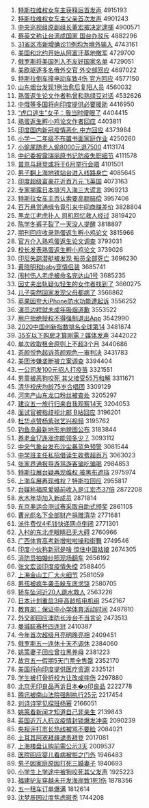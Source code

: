1. [特斯拉维权女车主获释后首发声](http://www.baidu.com/baidu?cl=3&tn=SE_baiduhomet8_jmjb7mjw&rsv_dl=fyb_top&fr=top1000&wd=%CC%D8%CB%B9%C0%AD%CE%AC%C8%A8%C5%AE%B3%B5%D6%F7%BB%F1%CA%CD%BA%F3%CA%D7%B7%A2%C9%F9) 4915193
1. [特斯拉维权女车主父亲首次发声](http://www.baidu.com/baidu?cl=3&tn=SE_baiduhomet8_jmjb7mjw&rsv_dl=fyb_top&fr=top1000&wd=%CC%D8%CB%B9%C0%AD%CE%AC%C8%A8%C5%AE%B3%B5%D6%F7%B8%B8%C7%D7%CA%D7%B4%CE%B7%A2%C9%F9) 4901243
1. [中央巡视组原副组长董宏被决定逮捕](http://www.baidu.com/baidu?cl=3&tn=SE_baiduhomet8_jmjb7mjw&rsv_dl=fyb_top&fr=top1000&wd=%D6%D0%D1%EB%D1%B2%CA%D3%D7%E9%D4%AD%B8%B1%D7%E9%B3%A4%B6%AD%BA%EA%B1%BB%BE%F6%B6%A8%B4%FE%B2%B6) 4900571
1. [蔡英文称让台湾成国家 国台办驳斥](http://www.baidu.com/baidu?cl=3&tn=SE_baiduhomet8_jmjb7mjw&rsv_dl=fyb_top&fr=top1000&wd=%B2%CC%D3%A2%CE%C4%B3%C6%C8%C3%CC%A8%CD%E5%B3%C9%B9%FA%BC%D2%20%B9%FA%CC%A8%B0%EC%B2%B5%B3%E2) 4882296
1. [31省区市新增确诊11例均为境外输入](http://www.baidu.com/baidu?cl=3&tn=SE_baiduhomet8_jmjb7mjw&rsv_dl=fyb_top&fr=top1000&wd=31%CA%A1%C7%F8%CA%D0%D0%C2%D4%F6%C8%B7%D5%EF11%C0%FD%BE%F9%CE%AA%BE%B3%CD%E2%CA%E4%C8%EB) 4743161
1. [美国和北约开始从阿富汗基地撤军](http://www.baidu.com/baidu?cl=3&tn=SE_baiduhomet8_jmjb7mjw&rsv_dl=fyb_top&fr=top1000&wd=%C3%C0%B9%FA%BA%CD%B1%B1%D4%BC%BF%AA%CA%BC%B4%D3%B0%A2%B8%BB%BA%B9%BB%F9%B5%D8%B3%B7%BE%FC) 4729700
1. [俄罗斯将美国列入不友好国家名单](http://www.baidu.com/baidu?cl=3&tn=SE_baiduhomet8_jmjb7mjw&rsv_dl=fyb_top&fr=top1000&wd=%B6%ED%C2%DE%CB%B9%BD%AB%C3%C0%B9%FA%C1%D0%C8%EB%B2%BB%D3%D1%BA%C3%B9%FA%BC%D2%C3%FB%B5%A5) 4729051
1. [美欧驱逐多名俄外交官 外交部回应](http://www.baidu.com/baidu?cl=3&tn=SE_baiduhomet8_jmjb7mjw&rsv_dl=fyb_top&fr=top1000&wd=%C3%C0%C5%B7%C7%FD%D6%F0%B6%E0%C3%FB%B6%ED%CD%E2%BD%BB%B9%D9%20%CD%E2%BD%BB%B2%BF%BB%D8%D3%A6) 4697022
1. [特斯拉倒车撞电动车致4伤 官方回应](http://www.baidu.com/baidu?cl=3&tn=SE_baiduhomet8_jmjb7mjw&rsv_dl=fyb_top&fr=top1000&wd=%CC%D8%CB%B9%C0%AD%B5%B9%B3%B5%D7%B2%B5%E7%B6%AF%B3%B5%D6%C24%C9%CB%20%B9%D9%B7%BD%BB%D8%D3%A6) 4577150
1. [山东烟台发现1例治愈后复阳人员](http://www.baidu.com/baidu?cl=3&tn=SE_baiduhomet8_jmjb7mjw&rsv_dl=fyb_top&fr=top1000&wd=%C9%BD%B6%AB%D1%CC%CC%A8%B7%A2%CF%D61%C0%FD%D6%CE%D3%FA%BA%F3%B8%B4%D1%F4%C8%CB%D4%B1) 4560032
1. [熟蛋返生论文作者称曾和熟绿豆对话](http://www.baidu.com/baidu?cl=3&tn=SE_baiduhomet8_jmjb7mjw&rsv_dl=fyb_top&fr=top1000&wd=%CA%EC%B5%B0%B7%B5%C9%FA%C2%DB%CE%C4%D7%F7%D5%DF%B3%C6%D4%F8%BA%CD%CA%EC%C2%CC%B6%B9%B6%D4%BB%B0) 4532626
1. [中俄等多国将向印度提供必要援助](http://www.baidu.com/baidu?cl=3&tn=SE_baiduhomet8_jmjb7mjw&rsv_dl=fyb_top&fr=top1000&wd=%D6%D0%B6%ED%B5%C8%B6%E0%B9%FA%BD%AB%CF%F2%D3%A1%B6%C8%CC%E1%B9%A9%B1%D8%D2%AA%D4%AE%D6%FA) 4416950
1. [“虎口逃生”女子：我当时傻眼了](http://www.baidu.com/baidu?cl=3&tn=SE_baiduhomet8_jmjb7mjw&rsv_dl=fyb_top&fr=top1000&wd=%A1%B0%BB%A2%BF%DA%CC%D3%C9%FA%A1%B1%C5%AE%D7%D3%A3%BA%CE%D2%B5%B1%CA%B1%C9%B5%D1%DB%C1%CB) 4404415
1. [熟蛋返生孵小鸡论文作者回应](http://www.baidu.com/baidu?cl=3&tn=SE_baiduhomet8_jmjb7mjw&rsv_dl=fyb_top&fr=top1000&wd=%CA%EC%B5%B0%B7%B5%C9%FA%B7%F5%D0%A1%BC%A6%C2%DB%CE%C4%D7%F7%D5%DF%BB%D8%D3%A6) 4403811
1. [印度国内新冠疫情恶化 中方回应](http://www.baidu.com/baidu?cl=3&tn=SE_baiduhomet8_jmjb7mjw&rsv_dl=fyb_top&fr=top1000&wd=%D3%A1%B6%C8%B9%FA%C4%DA%D0%C2%B9%DA%D2%DF%C7%E9%B6%F1%BB%AF%20%D6%D0%B7%BD%BB%D8%D3%A6) 4373984
1. [小学一二年级不布置书面家庭作业](http://www.baidu.com/baidu?cl=3&tn=SE_baiduhomet8_jmjb7mjw&rsv_dl=fyb_top&fr=top1000&wd=%D0%A1%D1%A7%D2%BB%B6%FE%C4%EA%BC%B6%B2%BB%B2%BC%D6%C3%CA%E9%C3%E6%BC%D2%CD%A5%D7%F7%D2%B5) 4250260
1. [小偷尾随老人偷8000元退7500](http://www.baidu.com/baidu?cl=3&tn=SE_baiduhomet8_jmjb7mjw&rsv_dl=fyb_top&fr=top1000&wd=%D0%A1%CD%B5%CE%B2%CB%E6%C0%CF%C8%CB%CD%B58000%D4%AA%CD%CB7500) 4113174
1. [中纪委披露瑞丽原书记防疫失职细节](http://www.baidu.com/baidu?cl=3&tn=SE_baiduhomet8_jmjb7mjw&rsv_dl=fyb_top&fr=top1000&wd=%D6%D0%BC%CD%CE%AF%C5%FB%C2%B6%C8%F0%C0%F6%D4%AD%CA%E9%BC%C7%B7%C0%D2%DF%CA%A7%D6%B0%CF%B8%BD%DA) 4111578
1. [普京与拜登或将于6月举行会晤](http://www.baidu.com/baidu?cl=3&tn=SE_baiduhomet8_jmjb7mjw&rsv_dl=fyb_top&fr=top1000&wd=%C6%D5%BE%A9%D3%EB%B0%DD%B5%C7%BB%F2%BD%AB%D3%DA6%D4%C2%BE%D9%D0%D0%BB%E1%CE%EE) 4101501
1. [男子翻上海地铁站台进入线路身亡](http://www.baidu.com/baidu?cl=3&tn=SE_baiduhomet8_jmjb7mjw&rsv_dl=fyb_top&fr=top1000&wd=%C4%D0%D7%D3%B7%AD%C9%CF%BA%A3%B5%D8%CC%FA%D5%BE%CC%A8%BD%F8%C8%EB%CF%DF%C2%B7%C9%ED%CD%F6) 4085645
1. [印度超级富豪花近百万元飞英国](http://www.baidu.com/baidu?cl=3&tn=SE_baiduhomet8_jmjb7mjw&rsv_dl=fyb_top&fr=top1000&wd=%D3%A1%B6%C8%B3%AC%BC%B6%B8%BB%BA%C0%BB%A8%BD%FC%B0%D9%CD%F2%D4%AA%B7%C9%D3%A2%B9%FA) 4073163
1. [专家揭露日本排污入海三大谎言](http://www.baidu.com/baidu?cl=3&tn=SE_baiduhomet8_jmjb7mjw&rsv_dl=fyb_top&fr=top1000&wd=%D7%A8%BC%D2%BD%D2%C2%B6%C8%D5%B1%BE%C5%C5%CE%DB%C8%EB%BA%A3%C8%FD%B4%F3%BB%D1%D1%D4) 3969213
1. [特斯拉女车主否认索要高额赔偿](http://www.baidu.com/baidu?cl=3&tn=SE_baiduhomet8_jmjb7mjw&rsv_dl=fyb_top&fr=top1000&wd=%CC%D8%CB%B9%C0%AD%C5%AE%B3%B5%D6%F7%B7%F1%C8%CF%CB%F7%D2%AA%B8%DF%B6%EE%C5%E2%B3%A5) 3957406
1. [百万悬赏通缉令竟引来中间商赚差价](http://www.baidu.com/baidu?cl=3&tn=SE_baiduhomet8_jmjb7mjw&rsv_dl=fyb_top&fr=top1000&wd=%B0%D9%CD%F2%D0%FC%C9%CD%CD%A8%BC%A9%C1%EE%BE%B9%D2%FD%C0%B4%D6%D0%BC%E4%C9%CC%D7%AC%B2%EE%BC%DB) 3828804
1. [黑龙江老虎扑人 司机回忆救人经过](http://www.baidu.com/baidu?cl=3&tn=SE_baiduhomet8_jmjb7mjw&rsv_dl=fyb_top&fr=top1000&wd=%BA%DA%C1%FA%BD%AD%C0%CF%BB%A2%C6%CB%C8%CB%20%CB%BE%BB%FA%BB%D8%D2%E4%BE%C8%C8%CB%BE%AD%B9%FD) 3819420
1. [陈学冬裤子裂了一天没人提醒](http://www.baidu.com/baidu?cl=3&tn=SE_baiduhomet8_jmjb7mjw&rsv_dl=fyb_top&fr=top1000&wd=%B3%C2%D1%A7%B6%AC%BF%E3%D7%D3%C1%D1%C1%CB%D2%BB%CC%EC%C3%BB%C8%CB%CC%E1%D0%D1) 3818897
1. [期刊回应收录熟蛋返生孵小鸡论文](http://www.baidu.com/baidu?cl=3&tn=SE_baiduhomet8_jmjb7mjw&rsv_dl=fyb_top&fr=top1000&wd=%C6%DA%BF%AF%BB%D8%D3%A6%CA%D5%C2%BC%CA%EC%B5%B0%B7%B5%C9%FA%B7%F5%D0%A1%BC%A6%C2%DB%CE%C4) 3815966
1. [官方介入熟鸡蛋返生论文调查](http://www.baidu.com/baidu?cl=3&tn=SE_baiduhomet8_jmjb7mjw&rsv_dl=fyb_top&fr=top1000&wd=%B9%D9%B7%BD%BD%E9%C8%EB%CA%EC%BC%A6%B5%B0%B7%B5%C9%FA%C2%DB%CE%C4%B5%F7%B2%E9) 3793031
1. [校长发表熟蛋返生孵小鸡论文](http://www.baidu.com/baidu?cl=3&tn=SE_baiduhomet8_jmjb7mjw&rsv_dl=fyb_top&fr=top1000&wd=%D0%A3%B3%A4%B7%A2%B1%ED%CA%EC%B5%B0%B7%B5%C9%FA%B7%F5%D0%A1%BC%A6%C2%DB%CE%C4) 3739026
1. [印尼失踪潜艇被发现 船员全部死亡](http://www.baidu.com/baidu?cl=3&tn=SE_baiduhomet8_jmjb7mjw&rsv_dl=fyb_top&fr=top1000&wd=%D3%A1%C4%E1%CA%A7%D7%D9%C7%B1%CD%A7%B1%BB%B7%A2%CF%D6%20%B4%AC%D4%B1%C8%AB%B2%BF%CB%C0%CD%F6) 3696230
1. [黄晓明和baby穿情侣装](http://www.baidu.com/baidu?cl=3&tn=SE_baiduhomet8_jmjb7mjw&rsv_dl=fyb_top&fr=top1000&wd=%BB%C6%CF%FE%C3%F7%BA%CDbaby%B4%A9%C7%E9%C2%C2%D7%B0) 3685741
1. [闯村伤人老虎被命名完达山1号](http://www.baidu.com/baidu?cl=3&tn=SE_baiduhomet8_jmjb7mjw&rsv_dl=fyb_top&fr=top1000&wd=%B4%B3%B4%E5%C9%CB%C8%CB%C0%CF%BB%A2%B1%BB%C3%FC%C3%FB%CD%EA%B4%EF%C9%BD1%BA%C5) 3685235
1. [因丈夫出轨疑似轻生的女作者找到了](http://www.baidu.com/baidu?cl=3&tn=SE_baiduhomet8_jmjb7mjw&rsv_dl=fyb_top&fr=top1000&wd=%D2%F2%D5%C9%B7%F2%B3%F6%B9%EC%D2%C9%CB%C6%C7%E1%C9%FA%B5%C4%C5%AE%D7%F7%D5%DF%D5%D2%B5%BD%C1%CB) 3660275
1. [儿子突然回家发现父母都病了](http://www.baidu.com/baidu?cl=3&tn=SE_baiduhomet8_jmjb7mjw&rsv_dl=fyb_top&fr=top1000&wd=%B6%F9%D7%D3%CD%BB%C8%BB%BB%D8%BC%D2%B7%A2%CF%D6%B8%B8%C4%B8%B6%BC%B2%A1%C1%CB) 3566862
1. [苹果因夸大iPhone防水功能遭起诉](http://www.baidu.com/baidu?cl=3&tn=SE_baiduhomet8_jmjb7mjw&rsv_dl=fyb_top&fr=top1000&wd=%C6%BB%B9%FB%D2%F2%BF%E4%B4%F3iPhone%B7%C0%CB%AE%B9%A6%C4%DC%D4%E2%C6%F0%CB%DF) 3556252
1. [演员边程就未成年吸烟道歉](http://www.baidu.com/baidu?cl=3&tn=SE_baiduhomet8_jmjb7mjw&rsv_dl=fyb_top&fr=top1000&wd=%D1%DD%D4%B1%B1%DF%B3%CC%BE%CD%CE%B4%B3%C9%C4%EA%CE%FC%D1%CC%B5%C0%C7%B8) 3553522
1. [用户拒绝授权不得强制退出App](http://www.baidu.com/baidu?cl=3&tn=SE_baiduhomet8_jmjb7mjw&rsv_dl=fyb_top&fr=top1000&wd=%D3%C3%BB%A7%BE%DC%BE%F8%CA%DA%C8%A8%B2%BB%B5%C3%C7%BF%D6%C6%CD%CB%B3%F6App) 3542990
1. [2020中国创新指数排名全球第14](http://www.baidu.com/baidu?cl=3&tn=SE_baiduhomet8_jmjb7mjw&rsv_dl=fyb_top&fr=top1000&wd=2020%D6%D0%B9%FA%B4%B4%D0%C2%D6%B8%CA%FD%C5%C5%C3%FB%C8%AB%C7%F2%B5%DA14) 3481874
1. [35岁以下购房才算刚需？媒体发声](http://www.baidu.com/baidu?cl=3&tn=SE_baiduhomet8_jmjb7mjw&rsv_dl=fyb_top&fr=top1000&wd=35%CB%EA%D2%D4%CF%C2%B9%BA%B7%BF%B2%C5%CB%E3%B8%D5%D0%E8%A3%BF%C3%BD%CC%E5%B7%A2%C9%F9) 3442022
1. [单次收取租金原则上不超3个月](http://www.baidu.com/baidu?cl=3&tn=SE_baiduhomet8_jmjb7mjw&rsv_dl=fyb_top&fr=top1000&wd=%B5%A5%B4%CE%CA%D5%C8%A1%D7%E2%BD%F0%D4%AD%D4%F2%C9%CF%B2%BB%B3%AC3%B8%F6%D4%C2) 3440686
1. [茶颜悦色起诉茶颜观色一审判决](http://www.baidu.com/baidu?cl=3&tn=SE_baiduhomet8_jmjb7mjw&rsv_dl=fyb_top&fr=top1000&wd=%B2%E8%D1%D5%D4%C3%C9%AB%C6%F0%CB%DF%B2%E8%D1%D5%B9%DB%C9%AB%D2%BB%C9%F3%C5%D0%BE%F6) 3431783
1. [美团涉嫌垄断被立案调查](http://www.baidu.com/baidu?cl=3&tn=SE_baiduhomet8_jmjb7mjw&rsv_dl=fyb_top&fr=top1000&wd=%C3%C0%CD%C5%C9%E6%CF%D3%C2%A2%B6%CF%B1%BB%C1%A2%B0%B8%B5%F7%B2%E9) 3394404
1. [一公司发100元招人打疫苗](http://www.baidu.com/baidu?cl=3&tn=SE_baiduhomet8_jmjb7mjw&rsv_dl=fyb_top&fr=top1000&wd=%D2%BB%B9%AB%CB%BE%B7%A2100%D4%AA%D5%D0%C8%CB%B4%F2%D2%DF%C3%E7) 3321551
1. [男童被恶狗咬死 其父接受55万和解](http://www.baidu.com/baidu?cl=3&tn=SE_baiduhomet8_jmjb7mjw&rsv_dl=fyb_top&fr=top1000&wd=%C4%D0%CD%AF%B1%BB%B6%F1%B9%B7%D2%A7%CB%C0%20%C6%E4%B8%B8%BD%D3%CA%DC55%CD%F2%BA%CD%BD%E2) 3311671
1. [清华校庆均龄75岁合唱团](http://www.baidu.com/baidu?cl=3&tn=SE_baiduhomet8_jmjb7mjw&rsv_dl=fyb_top&fr=top1000&wd=%C7%E5%BB%AA%D0%A3%C7%EC%BE%F9%C1%E475%CB%EA%BA%CF%B3%AA%CD%C5) 3309129
1. [河南产山东龙口粉丝被查处](http://www.baidu.com/baidu?cl=3&tn=SE_baiduhomet8_jmjb7mjw&rsv_dl=fyb_top&fr=top1000&wd=%BA%D3%C4%CF%B2%FA%C9%BD%B6%AB%C1%FA%BF%DA%B7%DB%CB%BF%B1%BB%B2%E9%B4%A6) 3205297
1. [建议五一旅行归来自我观察14天](http://www.baidu.com/baidu?cl=3&tn=SE_baiduhomet8_jmjb7mjw&rsv_dl=fyb_top&fr=top1000&wd=%BD%A8%D2%E9%CE%E5%D2%BB%C2%C3%D0%D0%B9%E9%C0%B4%D7%D4%CE%D2%B9%DB%B2%EC14%CC%EC) 3204053
1. [面试官被指歧视北邮 B站回应](http://www.baidu.com/baidu?cl=3&tn=SE_baiduhomet8_jmjb7mjw&rsv_dl=fyb_top&fr=top1000&wd=%C3%E6%CA%D4%B9%D9%B1%BB%D6%B8%C6%E7%CA%D3%B1%B1%D3%CA%20B%D5%BE%BB%D8%D3%A6) 3196201
1. [杜华点赞杨紫张艺兴视频](http://www.baidu.com/baidu?cl=3&tn=SE_baiduhomet8_jmjb7mjw&rsv_dl=fyb_top&fr=top1000&wd=%B6%C5%BB%AA%B5%E3%D4%DE%D1%EE%D7%CF%D5%C5%D2%D5%D0%CB%CA%D3%C6%B5) 3195762
1. [钓鱼岛最新地形地貌图公布](http://www.baidu.com/baidu?cl=3&tn=SE_baiduhomet8_jmjb7mjw&rsv_dl=fyb_top&fr=top1000&wd=%B5%F6%D3%E3%B5%BA%D7%EE%D0%C2%B5%D8%D0%CE%B5%D8%C3%B2%CD%BC%B9%AB%B2%BC) 3183844
1. [养老金17连涨你能领多少？](http://www.baidu.com/baidu?cl=3&tn=SE_baiduhomet8_jmjb7mjw&rsv_dl=fyb_top&fr=top1000&wd=%D1%F8%C0%CF%BD%F017%C1%AC%D5%C7%C4%E3%C4%DC%C1%EC%B6%E0%C9%D9%A3%BF) 3093112
1. [中央气象台发布沙尘暴蓝色预警](http://www.baidu.com/baidu?cl=3&tn=SE_baiduhomet8_jmjb7mjw&rsv_dl=fyb_top&fr=top1000&wd=%D6%D0%D1%EB%C6%F8%CF%F3%CC%A8%B7%A2%B2%BC%C9%B3%B3%BE%B1%A9%C0%B6%C9%AB%D4%A4%BE%AF) 3081544
1. [中学班主任私招借读生收费超百万](http://www.baidu.com/baidu?cl=3&tn=SE_baiduhomet8_jmjb7mjw&rsv_dl=fyb_top&fr=top1000&wd=%D6%D0%D1%A7%B0%E0%D6%F7%C8%CE%CB%BD%D5%D0%BD%E8%B6%C1%C9%FA%CA%D5%B7%D1%B3%AC%B0%D9%CD%F2) 3063023
1. [张家界通报导游骂游客骗吃骗喝](http://www.baidu.com/baidu?cl=3&tn=SE_baiduhomet8_jmjb7mjw&rsv_dl=fyb_top&fr=top1000&wd=%D5%C5%BC%D2%BD%E7%CD%A8%B1%A8%B5%BC%D3%CE%C2%EE%D3%CE%BF%CD%C6%AD%B3%D4%C6%AD%BA%C8) 2984853
1. [特斯拉展台疑再现维权 被黑布遮挡](http://www.baidu.com/baidu?cl=3&tn=SE_baiduhomet8_jmjb7mjw&rsv_dl=fyb_top&fr=top1000&wd=%CC%D8%CB%B9%C0%AD%D5%B9%CC%A8%D2%C9%D4%D9%CF%D6%CE%AC%C8%A8%20%B1%BB%BA%DA%B2%BC%D5%DA%B5%B2) 2975974
1. [上海车展再现维权？特斯拉回应](http://www.baidu.com/baidu?cl=3&tn=SE_baiduhomet8_jmjb7mjw&rsv_dl=fyb_top&fr=top1000&wd=%C9%CF%BA%A3%B3%B5%D5%B9%D4%D9%CF%D6%CE%AC%C8%A8%A3%BF%CC%D8%CB%B9%C0%AD%BB%D8%D3%A6) 2955817
1. [台媒称福原爱婚前收入是江宏杰37倍](http://www.baidu.com/baidu?cl=3&tn=SE_baiduhomet8_jmjb7mjw&rsv_dl=fyb_top&fr=top1000&wd=%CC%A8%C3%BD%B3%C6%B8%A3%D4%AD%B0%AE%BB%E9%C7%B0%CA%D5%C8%EB%CA%C7%BD%AD%BA%EA%BD%DC37%B1%B6) 2872208
1. [水木年华加入新成员](http://www.baidu.com/baidu?cl=3&tn=SE_baiduhomet8_jmjb7mjw&rsv_dl=fyb_top&fr=top1000&wd=%CB%AE%C4%BE%C4%EA%BB%AA%BC%D3%C8%EB%D0%C2%B3%C9%D4%B1) 2871814
1. [东京奥运会测试赛采取自助式颁奖](http://www.baidu.com/baidu?cl=3&tn=SE_baiduhomet8_jmjb7mjw&rsv_dl=fyb_top&fr=top1000&wd=%B6%AB%BE%A9%B0%C2%D4%CB%BB%E1%B2%E2%CA%D4%C8%FC%B2%C9%C8%A1%D7%D4%D6%FA%CA%BD%B0%E4%BD%B1) 2861105
1. [曹光彪名下全部财产捐赠清华](http://www.baidu.com/baidu?cl=3&tn=SE_baiduhomet8_jmjb7mjw&rsv_dl=fyb_top&fr=top1000&wd=%B2%DC%B9%E2%B1%EB%C3%FB%CF%C2%C8%AB%B2%BF%B2%C6%B2%FA%BE%E8%D4%F9%C7%E5%BB%AA) 2771681
1. [派件费仅4毛钱快递网点倒闭](http://www.baidu.com/baidu?cl=3&tn=SE_baiduhomet8_jmjb7mjw&rsv_dl=fyb_top&fr=top1000&wd=%C5%C9%BC%FE%B7%D1%BD%F64%C3%AB%C7%AE%BF%EC%B5%DD%CD%F8%B5%E3%B5%B9%B1%D5) 2771301
1. [入村的东北虎眼睛已无大碍](http://www.baidu.com/baidu?cl=3&tn=SE_baiduhomet8_jmjb7mjw&rsv_dl=fyb_top&fr=top1000&wd=%C8%EB%B4%E5%B5%C4%B6%AB%B1%B1%BB%A2%D1%DB%BE%A6%D2%D1%CE%DE%B4%F3%B0%AD) 2760966
1. [广西体育高考新增啦啦操和街舞](http://www.baidu.com/baidu?cl=3&tn=SE_baiduhomet8_jmjb7mjw&rsv_dl=fyb_top&fr=top1000&wd=%B9%E3%CE%F7%CC%E5%D3%FD%B8%DF%BF%BC%D0%C2%D4%F6%C0%B2%C0%B2%B2%D9%BA%CD%BD%D6%CE%E8) 2749546
1. [印度小伙称新冠是啥 惊住中国姑娘](http://www.baidu.com/baidu?cl=3&tn=SE_baiduhomet8_jmjb7mjw&rsv_dl=fyb_top&fr=top1000&wd=%D3%A1%B6%C8%D0%A1%BB%EF%B3%C6%D0%C2%B9%DA%CA%C7%C9%B6%20%BE%AA%D7%A1%D6%D0%B9%FA%B9%C3%C4%EF) 2674305
1. [消防员拍婚纱照现场翻车](http://www.baidu.com/baidu?cl=3&tn=SE_baiduhomet8_jmjb7mjw&rsv_dl=fyb_top&fr=top1000&wd=%CF%FB%B7%C0%D4%B1%C5%C4%BB%E9%C9%B4%D5%D5%CF%D6%B3%A1%B7%AD%B3%B5) 2656192
1. [张文宏谈印度疫情失控](http://www.baidu.com/baidu?cl=3&tn=SE_baiduhomet8_jmjb7mjw&rsv_dl=fyb_top&fr=top1000&wd=%D5%C5%CE%C4%BA%EA%CC%B8%D3%A1%B6%C8%D2%DF%C7%E9%CA%A7%BF%D8) 2588405
1. [上海金山工厂大火细节](http://www.baidu.com/baidu?cl=3&tn=SE_baiduhomet8_jmjb7mjw&rsv_dl=fyb_top&fr=top1000&wd=%C9%CF%BA%A3%BD%F0%C9%BD%B9%A4%B3%A7%B4%F3%BB%F0%CF%B8%BD%DA) 2581059
1. [男孩被疯牛袭击躲车底求饶](http://www.baidu.com/baidu?cl=3&tn=SE_baiduhomet8_jmjb7mjw&rsv_dl=fyb_top&fr=top1000&wd=%C4%D0%BA%A2%B1%BB%B7%E8%C5%A3%CF%AE%BB%F7%B6%E3%B3%B5%B5%D7%C7%F3%C8%C4) 2580705
1. [轿车坠河近20人跳水救人](http://www.baidu.com/baidu?cl=3&tn=SE_baiduhomet8_jmjb7mjw&rsv_dl=fyb_top&fr=top1000&wd=%BD%CE%B3%B5%D7%B9%BA%D3%BD%FC20%C8%CB%CC%F8%CB%AE%BE%C8%C8%CB) 2563226
1. [日本计划重启3座高龄核电机组](http://www.baidu.com/baidu?cl=3&tn=SE_baiduhomet8_jmjb7mjw&rsv_dl=fyb_top&fr=top1000&wd=%C8%D5%B1%BE%BC%C6%BB%AE%D6%D8%C6%F43%D7%F9%B8%DF%C1%E4%BA%CB%B5%E7%BB%FA%D7%E9) 2542167
1. [教育部：保证中小学体育活动时间](http://www.baidu.com/baidu?cl=3&tn=SE_baiduhomet8_jmjb7mjw&rsv_dl=fyb_top&fr=top1000&wd=%BD%CC%D3%FD%B2%BF%A3%BA%B1%A3%D6%A4%D6%D0%D0%A1%D1%A7%CC%E5%D3%FD%BB%EE%B6%AF%CA%B1%BC%E4) 2497810
1. [外交部回应澳防长涉台不当言论](http://www.baidu.com/baidu?cl=3&tn=SE_baiduhomet8_jmjb7mjw&rsv_dl=fyb_top&fr=top1000&wd=%CD%E2%BD%BB%B2%BF%BB%D8%D3%A6%B0%C4%B7%C0%B3%A4%C9%E6%CC%A8%B2%BB%B5%B1%D1%D4%C2%DB) 2473513
1. [曼城联赛杯四连冠](http://www.baidu.com/baidu?cl=3&tn=SE_baiduhomet8_jmjb7mjw&rsv_dl=fyb_top&fr=top1000&wd=%C2%FC%B3%C7%C1%AA%C8%FC%B1%AD%CB%C4%C1%AC%B9%DA) 2410387
1. [今年首次超级月亮明晚亮相](http://www.baidu.com/baidu?cl=3&tn=SE_baiduhomet8_jmjb7mjw&rsv_dl=fyb_top&fr=top1000&wd=%BD%F1%C4%EA%CA%D7%B4%CE%B3%AC%BC%B6%D4%C2%C1%C1%C3%F7%CD%ED%C1%C1%CF%E0) 2409451
1. [俄罗斯五一连休十天不调休](http://www.baidu.com/baidu?cl=3&tn=SE_baiduhomet8_jmjb7mjw&rsv_dl=fyb_top&fr=top1000&wd=%B6%ED%C2%DE%CB%B9%CE%E5%D2%BB%C1%AC%D0%DD%CA%AE%CC%EC%B2%BB%B5%F7%D0%DD) 2384060
1. [姚策妻子回应曾拉黑养母](http://www.baidu.com/baidu?cl=3&tn=SE_baiduhomet8_jmjb7mjw&rsv_dl=fyb_top&fr=top1000&wd=%D2%A6%B2%DF%C6%DE%D7%D3%BB%D8%D3%A6%D4%F8%C0%AD%BA%DA%D1%F8%C4%B8) 2381223
1. [故宫五一假期5天门票全售罄](http://www.baidu.com/baidu?cl=3&tn=SE_baiduhomet8_jmjb7mjw&rsv_dl=fyb_top&fr=top1000&wd=%B9%CA%B9%AC%CE%E5%D2%BB%BC%D9%C6%DA5%CC%EC%C3%C5%C6%B1%C8%AB%CA%DB%F3%C0) 2352170
1. [美国将向印度提供医疗资源](http://www.baidu.com/baidu?cl=3&tn=SE_baiduhomet8_jmjb7mjw&rsv_dl=fyb_top&fr=top1000&wd=%C3%C0%B9%FA%BD%AB%CF%F2%D3%A1%B6%C8%CC%E1%B9%A9%D2%BD%C1%C6%D7%CA%D4%B4) 2325121
1. [学生被打骨折校方让改成摔伤](http://www.baidu.com/baidu?cl=3&tn=SE_baiduhomet8_jmjb7mjw&rsv_dl=fyb_top&fr=top1000&wd=%D1%A7%C9%FA%B1%BB%B4%F2%B9%C7%D5%DB%D0%A3%B7%BD%C8%C3%B8%C4%B3%C9%CB%A4%C9%CB) 2297880
1. [北京无印良品再诉日本�o印良品](http://www.baidu.com/baidu?cl=3&tn=SE_baiduhomet8_jmjb7mjw&rsv_dl=fyb_top&fr=top1000&wd=%B1%B1%BE%A9%CE%DE%D3%A1%C1%BC%C6%B7%D4%D9%CB%DF%C8%D5%B1%BE%9Fo%D3%A1%C1%BC%C6%B7) 2222778
1. [腾讯被南山法院强制执行25元](http://www.baidu.com/baidu?cl=3&tn=SE_baiduhomet8_jmjb7mjw&rsv_dl=fyb_top&fr=top1000&wd=%CC%DA%D1%B6%B1%BB%C4%CF%C9%BD%B7%A8%D4%BA%C7%BF%D6%C6%D6%B4%D0%D025%D4%AA) 2217454
1. [刘诗诗罕见探班杨幂](http://www.baidu.com/baidu?cl=3&tn=SE_baiduhomet8_jmjb7mjw&rsv_dl=fyb_top&fr=top1000&wd=%C1%F5%CA%AB%CA%AB%BA%B1%BC%FB%CC%BD%B0%E0%D1%EE%C3%DD) 2166051
1. [姚策看新闻才知道自己非亲生](http://www.baidu.com/baidu?cl=3&tn=SE_baiduhomet8_jmjb7mjw&rsv_dl=fyb_top&fr=top1000&wd=%D2%A6%B2%DF%BF%B4%D0%C2%CE%C5%B2%C5%D6%AA%B5%C0%D7%D4%BC%BA%B7%C7%C7%D7%C9%FA) 2139843
1. [英国近万人抗议疫情封锁爆发冲突](http://www.baidu.com/baidu?cl=3&tn=SE_baiduhomet8_jmjb7mjw&rsv_dl=fyb_top&fr=top1000&wd=%D3%A2%B9%FA%BD%FC%CD%F2%C8%CB%BF%B9%D2%E9%D2%DF%C7%E9%B7%E2%CB%F8%B1%AC%B7%A2%B3%E5%CD%BB) 2090239
1. [央视评打市长热线被骂不要脸](http://www.baidu.com/baidu?cl=3&tn=SE_baiduhomet8_jmjb7mjw&rsv_dl=fyb_top&fr=top1000&wd=%D1%EB%CA%D3%C6%C0%B4%F2%CA%D0%B3%A4%C8%C8%CF%DF%B1%BB%C2%EE%B2%BB%D2%AA%C1%B3) 2084021
1. [土耳其阿塞拜疆谴责拜登](http://www.baidu.com/baidu?cl=3&tn=SE_baiduhomet8_jmjb7mjw&rsv_dl=fyb_top&fr=top1000&wd=%CD%C1%B6%FA%C6%E4%B0%A2%C8%FB%B0%DD%BD%AE%C7%B4%D4%F0%B0%DD%B5%C7) 2017081
1. [上海楼盘认购前需公示3天](http://www.baidu.com/baidu?cl=3&tn=SE_baiduhomet8_jmjb7mjw&rsv_dl=fyb_top&fr=top1000&wd=%C9%CF%BA%A3%C2%A5%C5%CC%C8%CF%B9%BA%C7%B0%D0%E8%B9%AB%CA%BE3%CC%EC) 2009537
1. [医院回应婴儿看病被拒之门外](http://www.baidu.com/baidu?cl=3&tn=SE_baiduhomet8_jmjb7mjw&rsv_dl=fyb_top&fr=top1000&wd=%D2%BD%D4%BA%BB%D8%D3%A6%D3%A4%B6%F9%BF%B4%B2%A1%B1%BB%BE%DC%D6%AE%C3%C5%CD%E2) 1946483
1. [男子因家庭原因打死三婚妻子](http://www.baidu.com/baidu?cl=3&tn=SE_baiduhomet8_jmjb7mjw&rsv_dl=fyb_top&fr=top1000&wd=%C4%D0%D7%D3%D2%F2%BC%D2%CD%A5%D4%AD%D2%F2%B4%F2%CB%C0%C8%FD%BB%E9%C6%DE%D7%D3) 1940693
1. [小学生上学途中被狗咬死其父发声](http://www.baidu.com/baidu?cl=3&tn=SE_baiduhomet8_jmjb7mjw&rsv_dl=fyb_top&fr=top1000&wd=%D0%A1%D1%A7%C9%FA%C9%CF%D1%A7%CD%BE%D6%D0%B1%BB%B9%B7%D2%A7%CB%C0%C6%E4%B8%B8%B7%A2%C9%F9) 1925223
1. [福建驴友穿越未开发海岸致1死1伤](http://www.baidu.com/baidu?cl=3&tn=SE_baiduhomet8_jmjb7mjw&rsv_dl=fyb_top&fr=top1000&wd=%B8%A3%BD%A8%C2%BF%D3%D1%B4%A9%D4%BD%CE%B4%BF%AA%B7%A2%BA%A3%B0%B6%D6%C21%CB%C01%C9%CB) 1878356
1. [五一租车订单爆满](http://www.baidu.com/baidu?cl=3&tn=SE_baiduhomet8_jmjb7mjw&rsv_dl=fyb_top&fr=top1000&wd=%CE%E5%D2%BB%D7%E2%B3%B5%B6%A9%B5%A5%B1%AC%C2%FA) 1812614
1. [沈梦辰因过度焦虑斑秃](http://www.baidu.com/baidu?cl=3&tn=SE_baiduhomet8_jmjb7mjw&rsv_dl=fyb_top&fr=top1000&wd=%C9%F2%C3%CE%B3%BD%D2%F2%B9%FD%B6%C8%BD%B9%C2%C7%B0%DF%CD%BA) 1744208